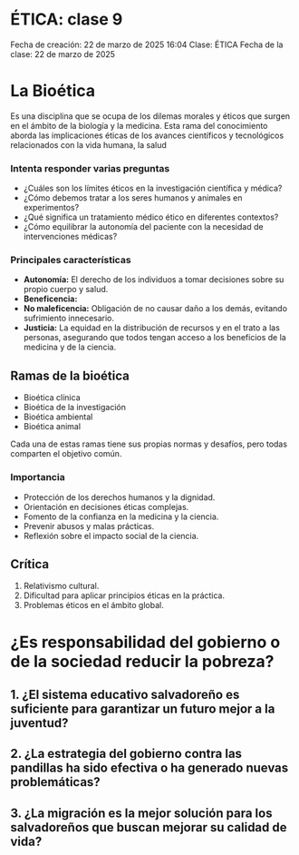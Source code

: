 # ÉTICA: clase 9

Fecha de creación: 22 de marzo de 2025 16:04
Clase: ÉTICA
Fecha de la clase: 22 de marzo de 2025

# La Bioética

Es una disciplina que se ocupa de los dilemas morales y éticos que surgen en el ámbito de la biología y la medicina. Esta rama del conocimiento aborda las implicaciones éticas de los avances científicos y tecnológicos relacionados con la vida humana, la salud

### Intenta responder varias preguntas

- ¿Cuáles son los límites éticos en la investigación científica y médica?
- ¿Cómo debemos tratar a los seres humanos y animales en experimentos?
- ¿Qué significa un tratamiento médico ético en diferentes contextos?
- ¿Cómo equilibrar la autonomía del paciente con la necesidad de intervenciones médicas?

### Principales características

- **Autonomía:** El derecho de los individuos a tomar decisiones sobre su propio cuerpo y salud.
- **Beneficencia:**
- **No maleficencia:** Obligación de no causar daño a los demás, evitando sufrimiento innecesario.
- **Justicia:** La equidad en la distribución de recursos y en el trato a las personas, asegurando que todos tengan acceso a los beneficios de la medicina y de la ciencia.

## Ramas de la bioética

- Bioética clínica
- Bioética de la investigación
- Bioética ambiental
- Bioética animal

Cada una de estas ramas tiene sus propias normas y desafíos, pero todas comparten el objetivo común.

### Importancia

- Protección de los derechos humanos y la dignidad.
- Orientación en decisiones éticas complejas.
- Fomento de la confianza en la medicina y la ciencia.
- Prevenir abusos y malas prácticas.
- Reflexión sobre el impacto social de la ciencia.

## Crítica

1. Relativismo cultural.
2. Dificultad para aplicar principios éticas en la práctica.
3. Problemas éticos en el ámbito global.

# ¿Es responsabilidad del gobierno o de la sociedad reducir la pobreza?

## 1. ¿El sistema educativo salvadoreño es suficiente para garantizar un futuro mejor a la juventud?

## 2. ¿La estrategia del gobierno contra las pandillas ha sido efectiva o ha generado nuevas problemáticas?

## 3. ¿La migración es la mejor solución para los salvadoreños que buscan mejorar su calidad de vida?